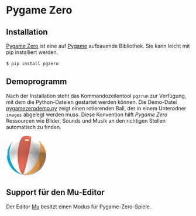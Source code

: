 # Pygame Zero

## Installation 

[Pygame Zero](http://pygame-zero.readthedocs.io) ist eine auf 
[Pygame](../pygame/README.md) aufbauende Bibliothek. Sie kann 
leicht mit pip installiert werden.

    $ pip install pgzero


## Demoprogramm

Nach der Installation steht das Kommandozeilentool `pgzrun` zur 
Verfügung, mit dem
die Python-Dateien gestartet werden können. Die Demo-Datei 
[pygamezerodemo.py](pygamezerodemo.py) zeigt einen rotierenden Ball,
der in einem Unterodner `images` abgelegt werden muss. Diese Konvention
hilft *Pygame Zero* Ressourcen wie Bilder, Sounds und Musik an den
richtigen Stellen automatisch zu finden.

![Ball](images/ball.gif)


## Support für den Mu-Editor

Der Editor [Mu](https://codewith.mu/) besitzt einen Modus für
Pygame-Zero-Spiele.
